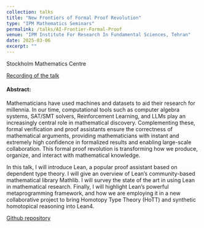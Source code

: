 ```yaml
---
collection: talks
title: "New Frontiers of Formal Proof Revolution"
type: "IPM Mathematics Seminars"
permalink: /talks/AI-Frontier-Formal-Proof
venue: "IPM Institute For Research In Fundamental Sciences, Tehran"
date: 2025-03-06
excerpt: "" 
---
```


Stockholm Mathematics Centre

<p class="page__meta"><i class="fa fa-fw fa-youtube" aria-hidden="true"></i> <a href="https://math.ipm.ac.ir/logic/videos.jsp">Recording of the talk</a></p>

#### Abstract: 

Mathematicians have used machines and datasets to aid their research for millennia. In our time, computational tools such as computer algebra systems, SAT/SMT solvers, Reinforcement Learning, and LLMs play an increasingly central role in mathematical discovery. Complementing these, formal verification and proof assistants ensure the correctness of mathematical arguments, providing mathematicians with instant and extremely high confidence in formalized results and enabling large-scale collaboration. This formal proof revolution is transforming how we produce, organize, and interact with mathematical knowledge.

In this talk, I will introduce Lean, a popular proof assistant based on dependent type theory. I will give an overview of Lean’s community-based mathematical library Mathlib. I will survey the state of the art in using Lean in mathematical research. Finally, I will highlight Lean’s powerful metaprogramming framework, and how we are employing it in a new collaborative project to bring Homotopy Type Theory (HoTT) and synthetic homotopical reasoning into Lean4.

<p class="page__meta"><i class="fa fa-fw fa-github" aria-hidden="true"></i> <a href="https://github.com/sinhp/groupoid_model_in_lean4">Github repository</a></p>